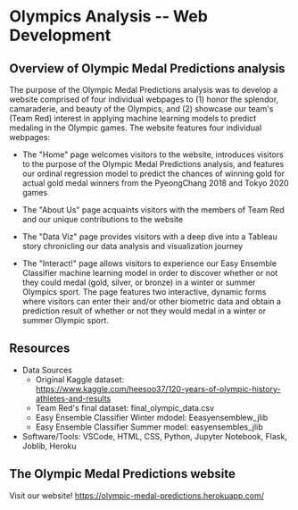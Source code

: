 # Olympics Analysis -- Web Development

## Overview of Olympic Medal Predictions analysis 
The purpose of the Olympic Medal Predictions analysis was to develop a website comprised of four individual webpages to (1) honor the splendor, camaraderie, and beauty of the Olympics, and (2) showcase our team's (Team Red) interest in applying machine learning models to predict medaling in the Olympic games. The website features four individual webpages:

 - The "Home" page welcomes visitors to the website, introduces visitors to the purpose of the Olympic Medal Predictions analysis, and features our ordinal regression model to predict the chances of winning gold for actual gold medal winners from the PyeongChang 2018 and Tokyo 2020 games

 - The "About Us" page acquaints visitors with the members of Team Red and our unique contributions to the website 

 - The "Data Viz" page provides visitors with a deep dive into a Tableau story chronicling our data analysis and visualization journey

 - The "Interact!" page allows visitors to experience our Easy Ensemble Classifier machine learning model in order to discover whether or not they could medal (gold, silver, or bronze) in a winter or summer Olympics sport. The page features two interactive, dynamic forms where visitors can enter their and/or other biometric data and obtain a prediction result of whether or not they would medal in a winter or summer Olympic sport.

## Resources
- Data Sources    
    - Original Kaggle dataset:       
    https://www.kaggle.com/heesoo37/120-years-of-olympic-history-athletes-and-results
    - Team Red's final dataset: final_olympic_data.csv
    - Easy Ensemble Classifier Winter mdodel: Eeasyensemblew_jlib
    - Easy Ensemble Classifier Summer model: easyensembles_jlib
- Software/Tools: VSCode, HTML, CSS, Python, Jupyter Notebook, Flask, Joblib, Heroku


## The Olympic Medal Predictions website
Visit our website!
https://olympic-medal-predictions.herokuapp.com/


